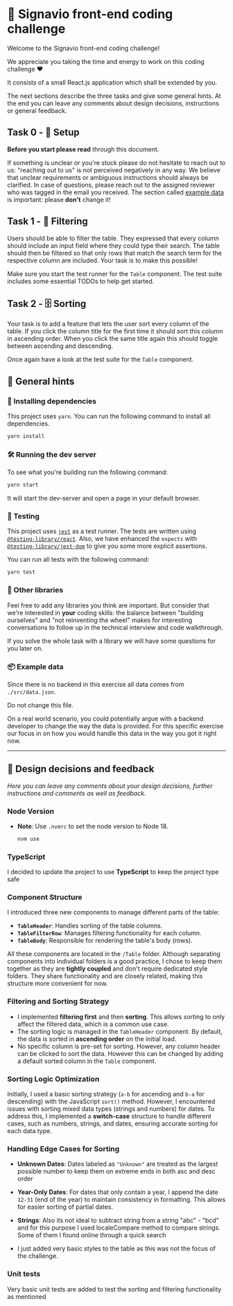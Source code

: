 # 💅 Signavio front-end coding challenge

Welcome to the Signavio front-end coding challenge!

We appreciate you taking the time and energy to work on this coding challenge ❤️

It consists of a small React.js application which shall be extended by you.

The next sections describe the three tasks and give some general hints.
At the end you can leave any comments about design decisions, instructions or general feedback.

## Task 0 - 🧰 Setup

**Before you start please read** through this document.

If something is unclear or you're stuck please do not hesitate to reach out to us: "reaching out to us" is not perceived negatively in any way. 
We believe that unclear requirements or ambiguous instructions should always be clarified.
In case of questions, please reach out to the assigned reviewer who was tagged in the email you received.
The section called [example data](#example-data) is important: please **don't** change it!

## Task 1 - 🔎 Filtering

Users should be able to filter the table.
They expressed that every column should include an input field where they could type their search.
The table should then be filtered so that only rows that match the search term for the respective column are included.
Your task is to make this possible!

Make sure you start the test runner for the `Table` component.
The test suite includes some essential TODOs to help get started.

## Task 2 - 🗄️ Sorting

Your task is to add a feature that lets the user sort every column of the table.
If you click the column title for the first time it should sort this column in ascending order.
When you click the same title again this should toggle between ascending and descending.

Once again have a look at the test suite for the `Table` component.

## 📍 General hints

### 🎁 Installing dependencies

This project uses `yarn`.
You can run the following command to install all dependencies.

```sh
yarn install
```

### 🛠️ Running the dev server

To see what you're building run the following command:

```sh
yarn start
```

It will start the dev-server and open a page in your default browser.

### 🧪 Testing

This project uses [`jest`](https://jestjs.io/) as a test runner.
The tests are written using [`@testing-library/react`](https://testing-library.com/docs/react-testing-library/intro).
Also, we have enhanced the `expects` with [`@testing-library/jest-dom`](https://github.com/testing-library/jest-dom) to give you some more explicit assertions.

You can run all tests with the following command:

```sh
yarn test
```

### 🔮 Other libraries

Feel free to add any libraries you think are important.
But consider that we're interested in **your** coding skills: the balance between "building ourselves" and "not reinventing the wheel" makes for interesting conversations to follow up in the technical interview and code walkthrough.

If you solve the whole task with a library we will have some questions for you later on.

### 📦 Example data

Since there is no backend in this exercise all data comes from `./src/data.json`.

Do not change this file.

On a real world scenario, you could potentially argue with a backend developer to change the way the data is provided. For this specific exercise our focus in on how you would handle this data in the way you got it right now.

---

## 📝 Design decisions and feedback

_Here you can leave any comments about your design decisions, further instructions and comments as well as feedback._

### Node Version

- **Note**: Use `.nvmrc` to set the node version to Node 18.

  ```sh
  nvm use
    ```

### TypeScript

I decided to update the project to use **TypeScript** to keep the project type safe

### Component Structure

I introduced three new components to manage different parts of the table:

- **`TableHeader`**: Handles sorting of the table columns.
- **`TableFilterRow`**: Manages filtering functionality for each column.
- **`TableBody`**: Responsible for rendering the table's body (rows).

All these components are located in the `/Table` folder. Although separating components into individual folders is a good practice, I chose to keep them together as they are **tightly coupled** and don't require dedicated style folders. They share functionality and are closely related, making this structure more convenient for now.

### Filtering and Sorting Strategy

- I implemented **filtering first** and then **sorting**. This allows sorting to only affect the filtered data, which is a common use case.
- The sorting logic is managed in the `TableHeader` component. By default, the data is sorted in **ascending order** on the initial load.
- No specific column is pre-set for sorting. However, any column header can be clicked to sort the data. However this can be changed by adding a default sorted column in the `Table` component.


### Sorting Logic Optimization

Initially, I used a basic sorting strategy (`a-b` for ascending and `b-a` for descending) with the JavaScript `sort()` method. However, I encountered issues with sorting mixed data types (strings and numbers) for dates.
To address this, I implemented a **switch-case** structure to handle different cases, such as numbers, strings, and dates, ensuring accurate sorting for each data type.

### Handling Edge Cases for Sorting

- **Unknown Dates**: Dates labeled as `"Unknown"` are treated as the largest possible number to keep them on extreme ends in both asc and desc order
- **Year-Only Dates**: For dates that only contain a year, I append the date `12-31` (end of the year) to maintain consistency in formatting. This allows for easier sorting of partial dates.
- **Strings**: Also its not ideal to subtract string from a string "abc" - "bcd" and for this purpose I used localeCompare method to compare strings. Some of them I found online through a quick search

- I just added very basic styles to the table as this was not the focus of the challenge. 

### Unit tests
Very basic unit tests are added to test the sorting and filtering functionality as mentioned
